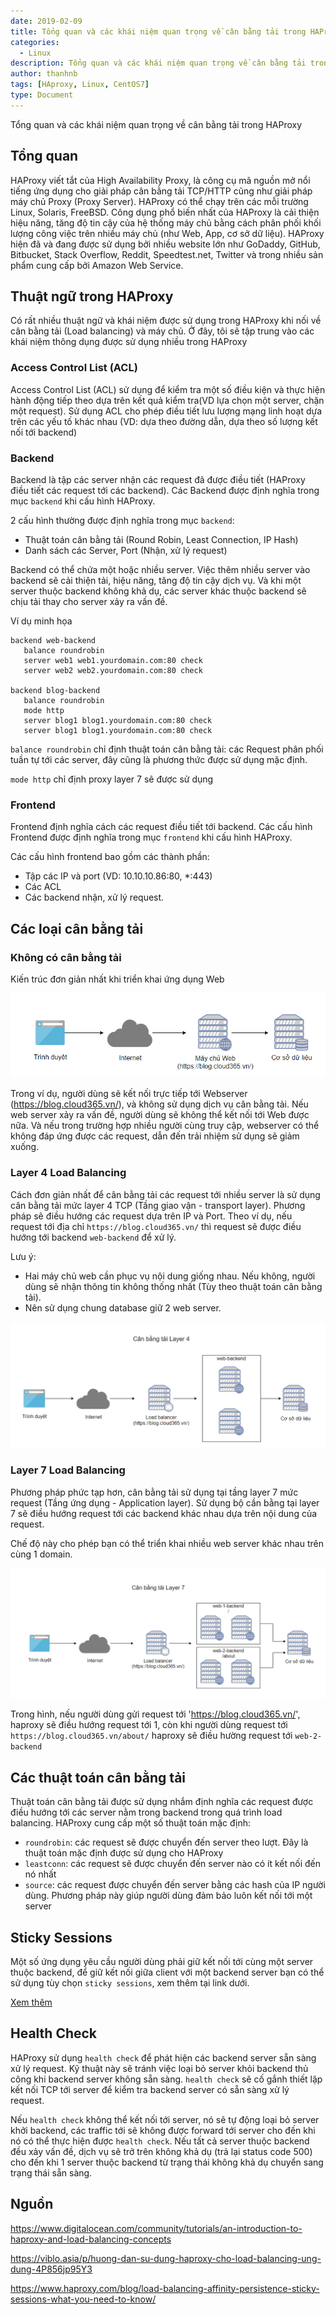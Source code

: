 ```yaml
---
date: 2019-02-09
title: Tổng quan và các khái niệm quan trọng về cân bằng tải trong HAProxy
categories:
  - Linux
description: Tổng quan và các khái niệm quan trọng về cân bằng tải trong HAProxy
author: thanhnb
tags: [HAproxy, Linux, CentOS7]
type: Document
---
```


Tổng quan và các khái niệm quan trọng về cân bằng tải trong HAProxy<br>

## Tổng quan
HAProxy viết tắt của High Availability Proxy, là công cụ mã nguồn mở nổi tiếng ứng dụng cho giải pháp cân bằng tải TCP/HTTP cũng như giải pháp máy chủ Proxy (Proxy Server). HAProxy có thể chạy trên các mỗi trường Linux, Solaris, FreeBSD. Công dụng phổ biến nhất của HAProxy là cải thiện hiệu năng, tăng độ tin cậy của hệ thống máy chủ bằng cách phân phối khối lượng công việc trên nhiều máy chủ (như Web, App, cơ sở dữ liệu). HAProxy hiện đã và đang được sử dụng bởi nhiều website lớn như GoDaddy, GitHub, Bitbucket, Stack Overflow, Reddit, Speedtest.net, Twitter và trong nhiều sản phẩm cung cấp bởi Amazon Web Service.

## Thuật ngữ trong HAProxy
Có rất nhiều thuật ngữ và khái niệm được sử dụng trong HAProxy khi nối về cân bằng tải (Load balancing) và máy chủ. Ở đây, tôi sẽ tập trung vào các khái niệm thông dụng được sử dụng nhiều trong HAProxy

### Access Control List (ACL)
Access Control List (ACL) sử dụng để kiểm tra một số điều kiện và thực hiện hành động tiếp theo dựa trên kết quả kiểm tra(VD lựa chọn một server, chặn một request). Sử dụng ACL cho phép điều tiết lưu lượng mạng linh hoạt dựa trên các yếu tố khác nhau (VD: dựa theo đường dẫn, dựa theo số lượng kết nối tới backend)

### Backend
Backend là tập các server nhận các request đã được điều tiết (HAProxy điều tiết các request tới các backend). Các Backend được định nghĩa trong mục `backend` khi cấu hình HAProxy. 

2 cấu hình thường được định nghĩa trong mục `backend`:
- Thuật toán cân bằng tải (Round Robin, Least Connection, IP Hash)
- Danh sách các Server, Port (Nhận, xử lý request)

Backend có thể chứa một hoặc nhiều server. Việc thêm nhiều server vào backend sẽ cải thiện tải, hiệu năng, tăng độ tin cậy dịch vụ. Và khi một server thuộc backend không khả dụ, các server khác thuộc backend sẽ chịu tải thay cho server xảy ra vấn đề.

Ví dụ minh họa
```
backend web-backend
   balance roundrobin
   server web1 web1.yourdomain.com:80 check
   server web2 web2.yourdomain.com:80 check

backend blog-backend
   balance roundrobin
   mode http
   server blog1 blog1.yourdomain.com:80 check
   server blog1 blog1.yourdomain.com:80 check
```

`balance roundrobin` chỉ định thuật toán cân bằng tải: các Request phân phối tuần tự tới các server, đây cũng là phương thức được sử dụng mặc định.

`mode http` chỉ định proxy layer 7 sẽ được sử dụng

### Frontend
Frontend định nghĩa cách các request điều tiết tới backend. Các cấu hình Frontend được định nghĩa trong mục `frontend` khi cấu hình HAProxy. 

Các cấu hình frontend bao gồm các thành phần:
- Tập các IP và port (VD: 10.10.10.86:80, *:443)
- Các ACL
- Các backend nhận, xử lý request.

## Các loại cân bằng tải

### Không có cân bằng tải

Kiến trúc đơn giản nhất khi triển khai ứng dụng Web

![](/images/img-tongquan-haproxy/pic1.png)

Trong ví dụ, người dùng sẽ kết nối trực tiếp tới Webserver (https://blog.cloud365.vn/), và không sử dụng dịch vụ cân bằng tải. Nếu web server xảy ra vấn đề, người dùng sẽ không thể kết nối tới Web được nữa. Và nếu trong trường hợp nhiều người cùng truy cập, webserver có thể không đáp ứng được các request, dẫn đến trải nhiệm sử dụng sẽ giảm xuống.

### Layer 4 Load Balancing
Cách đơn giản nhất để cân bằng tải các request tới nhiều server là sử dụng cân bằng tải mức layer 4 TCP (Tầng giao vận - transport layer). Phương pháp sẽ điều hướng các request dựa trên IP và Port. Theo ví dụ, nếu request tới địa chỉ `https://blog.cloud365.vn/` thì request sẽ được điều hướng tới backend `web-backend` để xử lý.

Lưu ý: 
- Hai máy chủ web cần phục vụ nội dung giống nhau. Nếu không, người dùng sẽ nhận thông tin không thống nhất (Tùy theo thuật toán cân bằng tải).
- Nên sử dụng chung database giữ 2 web server.

![](/images/img-tongquan-haproxy/pic2.png)

### Layer 7 Load Balancing
Phương pháp phức tạp hơn, cân bằng tải sử dụng tại tầng layer 7 mức request (Tầng ứng dụng - Application layer). Sử dụng bộ cần bằng tại layer 7 sẽ điều hướng request tới các backend khác nhau dựa trên nội dung của request.

Chế độ này cho phép bạn có thể triển khai nhiều web server khác nhau trên cùng 1 domain.

![](/images/img-tongquan-haproxy/pic3.png)

Trong hình, nếu người dùng gửi request tới 'https://blog.cloud365.vn/', haproxy sẽ điều hướng request tới 1, còn khi người dùng request tới `https://blog.cloud365.vn/about/` haproxy sẽ điều hường request tới `web-2-backend`

## Các thuật toán cân bằng tải
Thuật toán cân bằng tải được sử dụng nhắm định nghĩa các request được điều hướng tới các server nằm trong backend trong quá trình load balancing. HAProxy cung cấp một số thuật toán mặc định:
- `roundrobin`: các request sẽ được chuyển đến server theo lượt. Đây là thuật toán mặc định được sử dụng cho HAProxy
- `leastconn`: các request sẽ được chuyển đến server nào có ít kết nối đến nó nhất
- `source`: các request được chuyển đến server bằng các hash của IP người dùng. Phương pháp này giúp người dùng đảm bảo luôn kết nối tới một server

## Sticky Sessions
Một số ứng dụng yêu cầu người dùng phải giữ kết nối tới cùng một server thuộc backend, để giữ kết nối giữa client với một backend server bạn có thể sử dụng tùy chọn `sticky sessions`, xem thêm tại link dưới.

[Xem thêm](https://www.haproxy.com/blog/load-balancing-affinity-persistence-sticky-sessions-what-you-need-to-know/)

## Health Check
HAProxy sử dụng `health check` để phát hiện các backend server sẵn sàng xử lý request. Kỹ thuật này sẽ tránh việc loại bỏ server khỏi backend thủ công khi backend server không sẵn sàng. `health check` sẽ cố gắnh thiết lập kết nối TCP tới server để kiểm tra backend server có sẵn sàng xử lý request.

Nếu `health check` không thể kết nối tới server, nó sẽ tự động loại bỏ server khởi backend, các traffic tới sẽ không được forward tới server cho đến khi nó có thể thực hiện được `health check`. Nếu tất cả server thuộc backend đều xảy vấn đề, dịch vụ sẽ trở trên không khả dụ (trả lại status code 500) cho đến khi 1 server thuộc backend từ trạng thái không khả dụ chuyển sang trạng thái sẵn sàng.

## Nguồn

https://www.digitalocean.com/community/tutorials/an-introduction-to-haproxy-and-load-balancing-concepts

https://viblo.asia/p/huong-dan-su-dung-haproxy-cho-load-balancing-ung-dung-4P856jp95Y3

https://www.haproxy.com/blog/load-balancing-affinity-persistence-sticky-sessions-what-you-need-to-know/
